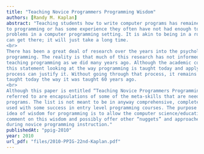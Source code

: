 ```yaml
---
title: "Teaching Novice Programmers Programming Wisdom"
authors: [Randy M. Kaplan]
abstract: "Teaching students how to write computer programs has remained a challenge. Whether a student is new
to programming or has some experience they often have not had enough to develop strategies for solving
problems in a computer programming setting. It is akin to being in a rowboat without any oars. Yes, you
can get there; it will just take a long time.
<br>
There has been a great deal of research over the years into the psychological and cognitive aspects of
programming. The reality is that much of this research has not informed our teaching and we are still
teaching programming as we did many years ago. Although the academic community may take offense at
this statement looking at the way programming is taught today and applying the relevant research to the
process can justify it. Without going through that process, it remains easy to see. Programming is largely
taught today the way it was taught 60 years ago.
<br>
Although this paper is entitled “Teaching Novice Programmers Programming Wisdom,” the wisdom
referred to are encapsulations of some of the meta-skills that are needed to successfully write computer
programs. The list is not meant to be in anyway comprehensive, complete, or all encompassing. It is a list
used with some success in entry level programming courses. The purpose of writing and presenting the
idea of wisdom for programming is to allow the computer science/education/psychology communities to
comment on this wisdom and possibly offer other “nuggets” and approaches that might be employed
during novice programming instruction."
publishedAt: "ppig-2010"
year: 2010
url_pdf: "files/2010-PPIG-22nd-Kaplan.pdf"
---
```

